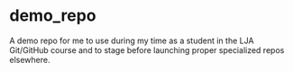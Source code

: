 # demo_repo
A demo repo for me to use during my time as a student in the LJA Git/GitHub course and to stage before launching proper specialized repos elsewhere.
